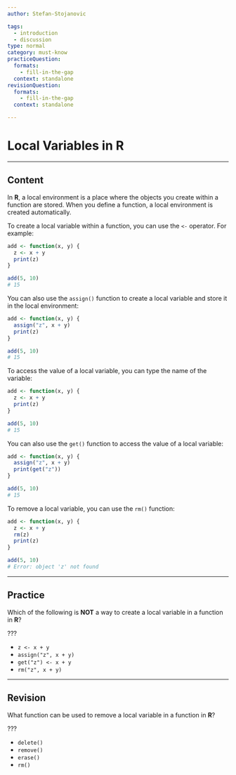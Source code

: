 ```yaml
---
author: Stefan-Stojanovic

tags:
  - introduction
  - discussion
type: normal
category: must-know
practiceQuestion:
  formats:
    - fill-in-the-gap
  context: standalone
revisionQuestion:
  formats:
    - fill-in-the-gap
  context: standalone

---
```


# Local Variables in R

---

## Content

In **R**, a local environment is a place where the objects you create within a function are stored. When you define a function, a local environment is created automatically.

To create a local variable within a function, you can use the `<-` operator. For example:

```r
add <- function(x, y) {
  z <- x + y
  print(z)
}

add(5, 10)
# 15
```

You can also use the `assign()` function to create a local variable and store it in the local environment:

```r
add <- function(x, y) {
  assign("z", x + y)
  print(z)
}

add(5, 10)
# 15
```

To access the value of a local variable, you can type the name of the variable:

```r
add <- function(x, y) {
  z <- x + y
  print(z)
}

add(5, 10)
# 15
```

You can also use the `get()` function to access the value of a local variable:
```r
add <- function(x, y) {
  assign("z", x + y)
  print(get("z"))
}

add(5, 10)
# 15
```

To remove a local variable, you can use the `rm()` function:
```r
add <- function(x, y) {
  z <- x + y
  rm(z)
  print(z)
}

add(5, 10)
# Error: object 'z' not found
```

---
## Practice

Which of the following is **NOT** a way to create a local variable in a function in **R**?

???

- `z <- x + y`
- `assign("z", x + y)`
- `get("z") <- x + y`
- `rm("z", x + y)`

---
## Revision

What function can be used to remove a local variable in a function in **R**?

???

- `delete()`
- `remove()`
- `erase()`
- `rm()`